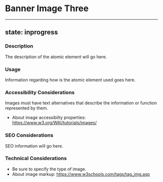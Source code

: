# Banner Image Three

---
state: inprogress
---

### Description
The description of the atomic element will go here.

### Usage
Information regarding how is the atomic element used goes here.

### Accessibility Considerations
Images must have text alternatives that describe the information or function represented by them.
* About image accessibilty properties: https://www.w3.org/WAI/tutorials/images/

### SEO Considerations
SEO information will go here.

### Technical Considerations
* Be sure to specify the type of image.
* About image markup: https://www.w3schools.com/tags/tag_img.asp
